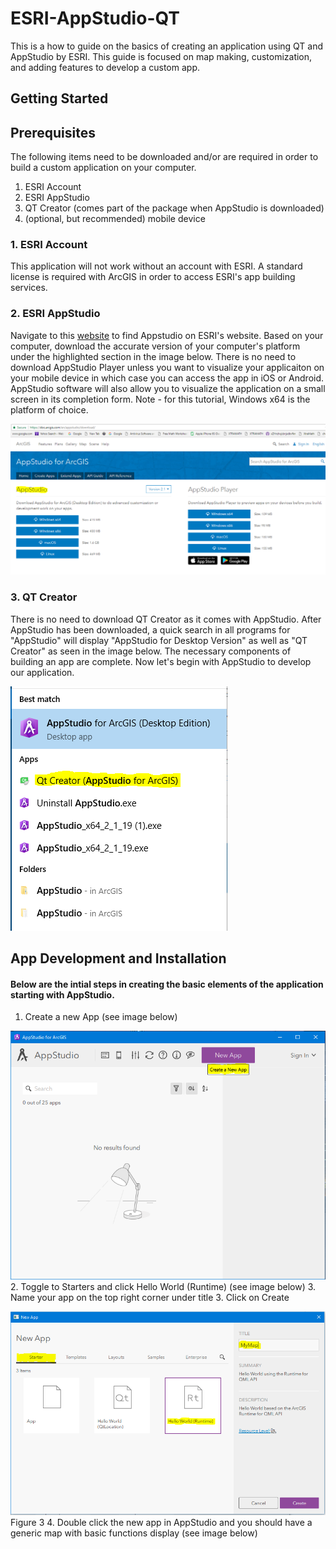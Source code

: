 # ESRI-AppStudio-QT
This is a how to guide on the basics of creating an application using QT and AppStudio by ESRI. This guide is focused on map making, customization, and adding features to develop a custom app.  
## Getting Started
## Prerequisites
The following items need to be downloaded and/or are required in order to build a custom application on your computer.
1. ESRI Account
2. ESRI AppStudio
3. QT Creator (comes part of the package when AppStudio is downloaded)
4. (optional, but recommended) mobile device

### 1. ESRI Account
This application will not work without an account with ESRI. A standard license is required with ArcGIS in order to access ESRI's app building services.

### 2. ESRI AppStudio
Navigate to this [website](https://doc.arcgis.com/en/appstudio/download/) to find Appstudio on ESRI's website. Based on your computer, download the accurate version of your computer's platform under the highlighted section in the image below. There is no need to download AppStudio Player unless you want to visualize your applicaiton on your mobile device in which case you can access the app in iOS or Android. AppStudio software will also allow you to visualize the application on a small screen in its completion form. Note - for this tutorial, Windows x64 is the platform of choice. 

![Download Site for AppStudio](esriapp.PNG)

### 3. QT Creator
There is no need to download QT Creator as it comes with AppStudio. After AppStudio has been downloaded, a quick search in all programs for "AppStudio" will display "AppStudio for Desktop Version" as well as "QT Creator" as seen in the image below. The necessary components of building an app are complete. Now let's begin with AppStudio to develop our application. 

![QT Creator](esriapp2.PNG)
## App Development and Installation
#### Below are the intial steps in creating the basic elements of the application starting with AppStudio. 
1. Create a new App (see image below)

![NewApp](esriapp3.PNG)
2. Toggle to Starters and click Hello World (Runtime) (see image below)
3. Name your app on the top right corner under title
3. Click on Create

![Create](esriapp4.PNG)
Figure 3
4. Double click the new app in AppStudio and you should have a generic map with  basic functions display (see image below)
